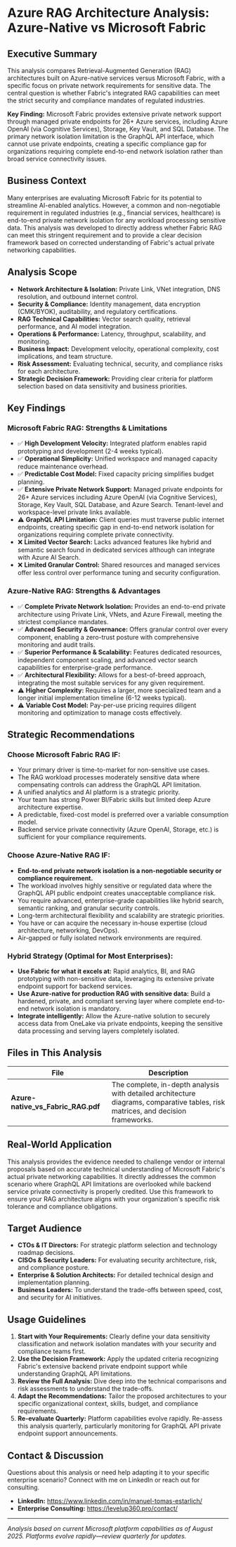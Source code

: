 # Azure RAG Architecture Analysis: Azure-Native vs Microsoft Fabric

## Executive Summary
This analysis compares Retrieval-Augmented Generation (RAG) architectures built on Azure-native services versus Microsoft Fabric, with a specific focus on private network requirements for sensitive data. The central question is whether Fabric's integrated RAG capabilities can meet the strict security and compliance mandates of regulated industries.

**Key Finding:** Microsoft Fabric provides extensive private network support through managed private endpoints for 26+ Azure services, including Azure OpenAI (via Cognitive Services), Storage, Key Vault, and SQL Database. The primary network isolation limitation is the GraphQL API interface, which cannot use private endpoints, creating a specific compliance gap for organizations requiring complete end-to-end network isolation rather than broad service connectivity issues.

## Business Context
Many enterprises are evaluating Microsoft Fabric for its potential to streamline AI-enabled analytics. However, a common and non-negotiable requirement in regulated industries (e.g., financial services, healthcare) is end-to-end private network isolation for any workload processing sensitive data. This analysis was developed to directly address whether Fabric RAG can meet this stringent requirement and to provide a clear decision framework based on corrected understanding of Fabric's actual private networking capabilities.

## Analysis Scope
- **Network Architecture & Isolation:** Private Link, VNet integration, DNS resolution, and outbound internet control.
- **Security & Compliance:** Identity management, data encryption (CMK/BYOK), auditability, and regulatory certifications.
- **RAG Technical Capabilities:** Vector search quality, retrieval performance, and AI model integration.
- **Operations & Performance:** Latency, throughput, scalability, and monitoring.
- **Business Impact:** Development velocity, operational complexity, cost implications, and team structure.
- **Risk Assessment:** Evaluating technical, security, and compliance risks for each architecture.
- **Strategic Decision Framework:** Providing clear criteria for platform selection based on data sensitivity and business priorities.

## Key Findings

### Microsoft Fabric RAG: Strengths & Limitations
- ✅ **High Development Velocity:** Integrated platform enables rapid prototyping and development (2-4 weeks typical).
- ✅ **Operational Simplicity:** Unified workspace and managed capacity reduce maintenance overhead.
- ✅ **Predictable Cost Model:** Fixed capacity pricing simplifies budget planning.
- ✅ **Extensive Private Network Support:** Managed private endpoints for 26+ Azure services including Azure OpenAI (via Cognitive Services), Storage, Key Vault, SQL Database, and Azure Search. Tenant-level and workspace-level private links available.
- ⚠️ **GraphQL API Limitation:** Client queries must traverse public internet endpoints, creating specific gap in end-to-end network isolation for organizations requiring complete private connectivity.
- ❌ **Limited Vector Search:** Lacks advanced features like hybrid and semantic search found in dedicated services although can integrate with Azure AI Search.
- ❌ **Limited Granular Control:** Shared resources and managed services offer less control over performance tuning and security configuration.

### Azure-Native RAG: Strengths & Advantages
- ✅ **Complete Private Network Isolation:** Provides an end-to-end private architecture using Private Link, VNets, and Azure Firewall, meeting the strictest compliance mandates.
- ✅ **Advanced Security & Governance:** Offers granular control over every component, enabling a zero-trust posture with comprehensive monitoring and audit trails.
- ✅ **Superior Performance & Scalability:** Features dedicated resources, independent component scaling, and advanced vector search capabilities for enterprise-grade performance.
- ✅ **Architectural Flexibility:** Allows for a best-of-breed approach, integrating the most suitable services for any given requirement.
- ⚠️ **Higher Complexity:** Requires a larger, more specialized team and a longer initial implementation timeline (6-12 weeks typical).
- ⚠️ **Variable Cost Model:** Pay-per-use pricing requires diligent monitoring and optimization to manage costs effectively.

## Strategic Recommendations

### Choose Microsoft Fabric RAG IF:
- Your primary driver is time-to-market for non-sensitive use cases.
- The RAG workload processes moderately sensitive data where compensating controls can address the GraphQL API limitation.
- A unified analytics and AI platform is a strategic priority.
- Your team has strong Power BI/Fabric skills but limited deep Azure architecture expertise.
- A predictable, fixed-cost model is preferred over a variable consumption model.
- Backend service private connectivity (Azure OpenAI, Storage, etc.) is sufficient for your compliance requirements.

### Choose Azure-Native RAG IF:
- **End-to-end private network isolation is a non-negotiable security or compliance requirement.**
- The workload involves highly sensitive or regulated data where the GraphQL API public endpoint creates unacceptable compliance risk.
- You require advanced, enterprise-grade capabilities like hybrid search, semantic ranking, and granular security controls.
- Long-term architectural flexibility and scalability are strategic priorities.
- You have or can acquire the necessary in-house expertise (cloud architecture, networking, DevOps).
- Air-gapped or fully isolated network environments are required.

### Hybrid Strategy (Optimal for Most Enterprises):
- **Use Fabric for what it excels at:** Rapid analytics, BI, and RAG prototyping with non-sensitive data, leveraging its extensive private endpoint support for backend services.
- **Use Azure-native for production RAG with sensitive data:** Build a hardened, private, and compliant serving layer where complete end-to-end network isolation is mandatory.
- **Integrate intelligently:** Allow the Azure-native solution to securely access data from OneLake via private endpoints, keeping the sensitive data processing and serving layers completely isolated.


## Files in This Analysis
| File | Description |
|------|-------------|
| **Azure-native_vs_Fabric_RAG.pdf** | The complete, in-depth analysis with detailed architecture diagrams, comparative tables, risk matrices, and decision frameworks. |

## Real-World Application
This analysis provides the evidence needed to challenge vendor or internal proposals based on accurate technical understanding of Microsoft Fabric's actual private networking capabilities. It directly addresses the common scenario where GraphQL API limitations are overlooked while backend service private connectivity is properly credited. Use this framework to ensure your RAG architecture aligns with your organization's specific risk tolerance and compliance obligations.

## Target Audience
- **CTOs & IT Directors:** For strategic platform selection and technology roadmap decisions.
- **CISOs & Security Leaders:** For evaluating security architecture, risk, and compliance posture.
- **Enterprise & Solution Architects:** For detailed technical design and implementation planning.
- **Business Leaders:** To understand the trade-offs between speed, cost, and security for AI initiatives.

## Usage Guidelines
1. **Start with Your Requirements:** Clearly define your data sensitivity classification and network isolation mandates with your security and compliance teams first.
2. **Use the Decision Framework:** Apply the updated criteria recognizing Fabric's extensive backend private endpoint support while understanding GraphQL API limitations.
3. **Review the Full Analysis:** Dive deep into the technical comparisons and risk assessments to understand the trade-offs.
4. **Adapt the Recommendations:** Tailor the proposed architectures to your specific organizational context, skills, budget, and compliance requirements.
5. **Re-evaluate Quarterly:** Platform capabilities evolve rapidly. Re-assess this analysis quarterly, particularly monitoring for GraphQL API private endpoint support announcements.

## Contact & Discussion
Questions about this analysis or need help adapting it to your specific enterprise scenario? Connect with me on LinkedIn or reach out for consulting.
- **LinkedIn:** https://www.linkedin.com/in/manuel-tomas-estarlich/
- **Enterprise Consulting:** https://levelup360.pro/contact/

---
*Analysis based on current Microsoft platform capabilities as of August 2025. Platforms evolve rapidly—review quarterly for updates.*
